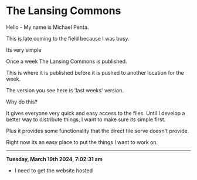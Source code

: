 # The Lansing Commons

Hello - My name is Michael Penta.

This is late coming to the field because I was busy.

Its very simple

Once a week The Lansing Commons is published. 

This is where it is published before it is pushed to another location for the week. 

The version you see here is 'last weeks' version.

Why do this?

It gives everyone very quick and easy access to the files. Until I develop a better way to distribute things, I want to make sure its simple first.

Plus it provides some functionality that the direct file serve doesn't provide. 

Right now its an easy place to put the things I want to work on.

------

**Tuesday, March 19th 2024, 7:02:31 am** 

- I need to get the website hosted 
